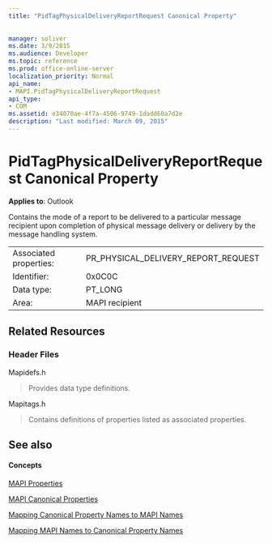 ```yaml
---
title: "PidTagPhysicalDeliveryReportRequest Canonical Property"
 
 
manager: soliver
ms.date: 3/9/2015
ms.audience: Developer
ms.topic: reference
ms.prod: office-online-server
localization_priority: Normal
api_name:
- MAPI.PidTagPhysicalDeliveryReportRequest
api_type:
- COM
ms.assetid: e34070ae-4f7a-4506-9749-1dadd60a7d2e
description: "Last modified: March 09, 2015"
---
```


# PidTagPhysicalDeliveryReportRequest Canonical Property

  
  
**Applies to**: Outlook 
  
Contains the mode of a report to be delivered to a particular message recipient upon completion of physical message delivery or delivery by the message handling system.
  
|||
|:-----|:-----|
|Associated properties:  <br/> |PR_PHYSICAL_DELIVERY_REPORT_REQUEST  <br/> |
|Identifier:  <br/> |0x0C0C  <br/> |
|Data type:  <br/> |PT_LONG  <br/> |
|Area:  <br/> |MAPI recipient  <br/> |
   
## Related Resources

### Header Files

Mapidefs.h
  
> Provides data type definitions.
    
Mapitags.h
  
> Contains definitions of properties listed as associated properties.
    
## See also

#### Concepts

[MAPI Properties](mapi-properties.md)
  
[MAPI Canonical Properties](mapi-canonical-properties.md)
  
[Mapping Canonical Property Names to MAPI Names](mapping-canonical-property-names-to-mapi-names.md)
  
[Mapping MAPI Names to Canonical Property Names](mapping-mapi-names-to-canonical-property-names.md)

